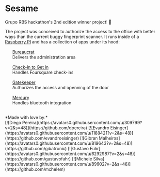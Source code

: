 # Sesame

Grupo RBS hackathon's 2nd edition winner project! :grimacing:

The project was conceived to authorize the access to the office with better ways than the current buggy fingerprint scanner. It runs inside of a [Raspberry PI](http://www.raspberrypi.org/) and has a collection of apps under its hood:

<a href="https://www.meteor.com/" target="_blank"><img src="https://www.meteor.com/favicon.ico" alt="" width="16"></a>&#160;&#160;[Bureaucrat](bureaucrat)
<br>
&#160;&#160;&#160;&#160;&#160;&#160;Delivers the administration area

<a href="http://nodejs.org/" target="_blank"><img src="http://nodejs.org/favicon.ico" alt="" width="16"></a>&#160;&#160;[Check-in to Get in](check-in-to-get-in)
<br>
&#160;&#160;&#160;&#160;&#160;&#160;Handles Foursquare check-ins

<a href="http://nodejs.org/" target="_blank"><img src="http://nodejs.org/favicon.ico" alt="" width="16"></a>&#160;&#160;[Gatekeeper](gatekeeper)
<br>
&#160;&#160;&#160;&#160;&#160;&#160;Authorizes the access and openning of the door

<a href="https://www.python.org/" target="_blank"><img src="https://www.python.org/static/favicon.ico" alt="" width="16"></a>&#160;&#160;[Mercury](mercury)
<br>
&#160;&#160;&#160;&#160;&#160;&#160;Handles bluetooth integration

<br>
*Made with love by:*
<br>
[![Diego Pereira](https://avatars0.githubusercontent.com/u/309799?v=2&amp;s=48)](https://github.com/dpereira) [![Evandro Eisinger](https://avatars0.githubusercontent.com/u/1188421?v=2&amp;s=48)](https://github.com/evandroeisinger) [![Gibran Malheiros](https://avatars0.githubusercontent.com/u/819643?v=2&amp;s=48)](https://github.com/gibatronic) [![Gustavo Führ](https://avatars0.githubusercontent.com/u/6292987?v=2&amp;s=48)](https://github.com/gustavofuhr) [![Michele Silva](https://avatars0.githubusercontent.com/u/89602?v=2&amp;s=48)](https://github.com/mchelem)

